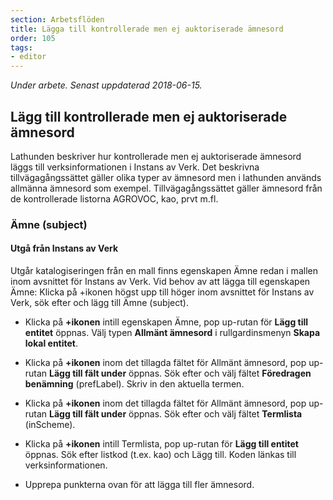 ```yaml
---
section: Arbetsflöden
title: Lägga till kontrollerade men ej auktoriserade ämnesord
order: 105
tags:
- editor
---
```


*Under arbete. Senast uppdaterad 2018-06-15.*

## Lägg till kontrollerade men ej auktoriserade ämnesord

Lathunden beskriver hur kontrollerade men ej auktoriserade ämnesord läggs till verksinformationen i Instans av Verk. Det beskrivna tillvägagångssättet gäller olika typer av ämnesord men i lathunden används allmänna ämnesord som exempel. Tillvägagångssättet gäller ämnesord från de kontrollerade listorna AGROVOC, kao, prvt m.fl.

### Ämne (subject)

#### Utgå från Instans av Verk
Utgår katalogiseringen från en mall finns egenskapen Ämne redan i mallen inom avsnittet för Instans av Verk. Vid behov av att lägga till egenskapen Ämne: Klicka på +ikonen högst upp till höger inom avsnittet för Instans av Verk, sök efter och lägg till Ämne (subject).

* Klicka på **+ikonen** intill egenskapen Ämne, pop up-rutan för **Lägg till entitet** öppnas. Välj typen **Allmänt ämnesord** i rullgardinsmenyn **Skapa lokal entitet**.

* Klicka på **+ikonen** inom det tillagda fältet för Allmänt ämnesord, pop up-rutan **Lägg till fält under** öppnas. Sök efter och välj fältet **Föredragen benämning** (prefLabel). Skriv in den aktuella termen.

* Klicka på **+ikonen** inom det tillagda fältet för Allmänt ämnesord, pop up-rutan **Lägg till fält under** öppnas. Sök efter och välj fältet **Termlista** (inScheme). 

* Klicka på **+ikonen** intill Termlista, pop up-rutan för **Lägg till entitet** öppnas. Sök efter listkod (t.ex. kao) och Lägg till. Koden länkas till verksinformationen.

* Upprepa punkterna ovan för att lägga till fler ämnesord.
